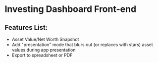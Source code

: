 # Investing Dashboard Front-end

## Features List:
- Asset Value/Net Worth Snapshot
- Add "presentation" mode that blurs out (or replaces with stars) asset values during app presentation
- Export to spreadsheet or PDF
